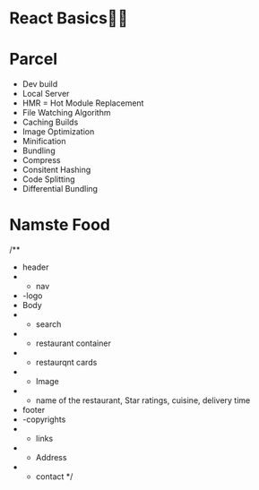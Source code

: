 # React Basics👩‍🚀

# Parcel

- Dev build
- Local Server
- HMR = Hot Module Replacement
- File Watching Algorithm
- Caching Builds
- Image Optimization
- Minification
- Bundling
- Compress
- Consitent Hashing
- Code Splitting
- Differential Bundling

# Namste Food

/\*\*

- header
- - nav
- -logo
- Body
- - search
- - restaurant container
- - restaurqnt cards
- - Image
- - name of the restaurant, Star ratings, cuisine, delivery time
- footer
- -copyrights
- - links
- - Address
- - contact
    \*/
